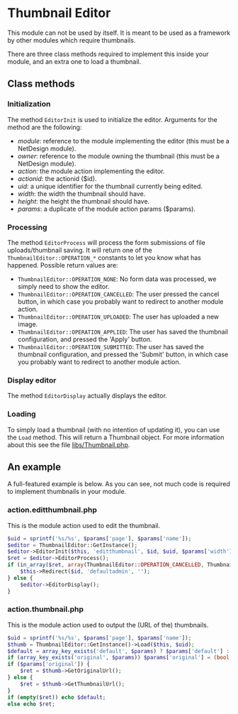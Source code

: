 # Thumbnail Editor

This module can not be used by itself. It is meant to be used as a framework by other modules which require thumbnails.

There are three class methods required to implement this inside your module, and an extra one to load a thumbnail.

## Class methods

### Initialization

The method ```EditorInit``` is used to initialize the editor. Arguments for the method are the following:

- _module_: reference to the module implementing the editor (this must be a NetDesign module).
- _owner_: reference to the module owning the thumbnail (this must be a NetDesign module).
- _action_: the module action implementing the editor.
- _actionid_: the actionid ($id).
- _uid_: a unique identifier for the thumbnail currently being edited.
- _width_: the width the thumbnail should have.
- _height_: the height the thumbnail should have.
- _params_: a duplicate of the module action params ($params).

### Processing

The method ```EditorProcess``` will process the form submissions of file uploads/thumbnail saving. It will return one
of the ```ThumbnailEditor::OPERATION_*``` constants to let you know what has happened. Possible return values are:

- ```ThumbnailEditor::OPERATION_NONE```: No form data was processed, we simply need to show the editor.
- ```ThumbnailEditor::OPERATION_CANCELLED```: The user pressed the cancel button, in which case you probably want to redirect to another module action.
- ```ThumbnailEditor::OPERATION_UPLOADED```: The user has uploaded a new image.
- ```ThumbnailEditor::OPERATION_APPLIED```: The user has saved the thumbnail configuration, and pressed the 'Apply' button.
- ```ThumbnailEditor::OPERATION_SUBMITTED```: The user has saved the thumbnail configuration, and pressed the 'Submit' button, in which case you probably want to redirect to another module action.

### Display editor

The method ```EditorDisplay``` actually displays the editor.

### Loading

To simply load a thumbnail (with no intention of updating it), you can use the ```Load``` method. This will return a Thumbnail object. For more information about this
see the file [libs/Thumbnail.php](libs/Thumbnail.php).

## An example

A full-featured example is below. As you can see, not much code is required to implement thumbnails in your module.

### action.editthumbnail.php

This is the module action used to edit the thumbnail.

```php
$uid = sprintf('%s/%s', $params['page'], $params['name']);                                                  // Generate an uid
$editor = ThumbnailEditor::GetInstance();
$editor->EditorInit($this, 'editthumbnail', $id, $uid, $params['width'], $params['height'], $params);       // Initialize the editor
$ret = $editor->EditorProcess();                                                                            // Process the form
if (in_array($ret, array(ThumbnailEditor::OPERATION_CANCELLED, ThumbnailEditor::OPERATION_SUBMITTED))) {
    $this->Redirect($id, 'defaultadmin', '');                                                               // Redirect if 'Submit' or 'Cancel' buttons have been pressed
} else {
    $editor->EditorDisplay();                                                                               // Otherwise display the editor
}
```

### action.thumbnail.php

This is the module action used to output the (URL of the) thumbnails.

```php
$uid = sprintf('%s/%s', $params['page'], $params['name']);
$thumb = ThumbnailEditor::GetInstance()->Load($this, $uid);                                                 // Load the thumbnail
$default = array_key_exists('default', $params) ? $params['default'] : '';                                  // Allow for a default URL if no thumbnail is set
if (array_key_exists('original', $params)) $params['original'] = (bool)$params['original'];                 // Check if we should output the original image or the thumbnail
if ($params['original']) {
    $ret = $thumb->GetOriginalUrl();
} else {
    $ret = $thumb->GetThumbnailUrl();
}
if (empty($ret)) echo $default;                                                                             // No thubmnail uploaded, output default value
else echo $ret;                                                                                             // Thubmnail uploaded, output the correct URL to it
```